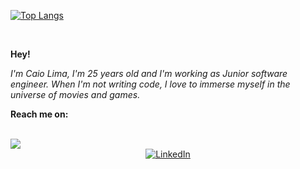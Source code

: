 
[![Top Langs](https://github-readme-stats.vercel.app/api/top-langs/?username=caiopskk&layout=compact&text_color=daf7dc&bg_color=151515)](https://github.com/caiopskk)

<br/>

**Hey!**

*I'm Caio Lima, I'm 25 years old and I'm working as Junior software engineer. When I'm not writing code, I love to immerse myself in the universe of movies and games.*

**Reach me on:**   
  <div>
    <div style="display:center"><br>
  <a href = "mailto:caiopereirapsk@gmail.com"><img src="https://img.shields.io/badge/-Gmail-%23333?style=for-the-badge&logo=gmail&logoColor=white" target="_blank"></a>
  </div>
<div>
  <div style="display: flex; justify-content: center; align-items: center;">
    <a href="https://www.linkedin.com/in/caiolimapsk/" target="_blank">
      <img src="https://img.shields.io/badge/-LinkedIn-%230077B5?style=for-the-badge&logo=linkedin&logoColor=white" alt="LinkedIn">
    </a>
  </div>
</div>
  
 
    
